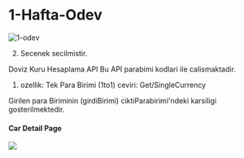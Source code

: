 # 1-Hafta-Odev
![1-odev](https://user-images.githubusercontent.com/95723369/175775209-eb119b21-ef50-4650-9c8a-b07c1feea55b.jpg)


2. Secenek secilmistir.

Doviz Kuru Hesaplama API
Bu API  parabimi kodlari ile calismaktadir.
1. ozellik: Tek Para Birimi  (1to1) ceviri: Get/SingleCurrency

Girilen para Biriminin (girdiBirimi) ciktiParabirimi'ndeki karsiligi gosterilmektedir.
#### Car Detail Page
<img src="https://github.com/Trkrkrl/215-Protein-NET-Bootcamp/1-hafta-odev-Trkrkrl/blob/master/Images/1.ozellik.png?raw=true"/>



